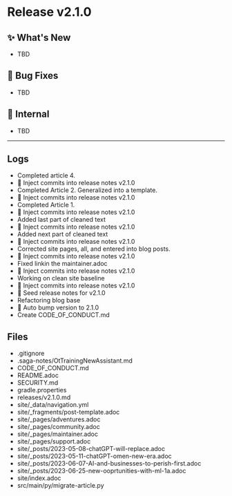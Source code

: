 # Release v2.1.0

## ✨ What's New
- TBD

## 🐛 Bug Fixes
- TBD

## 🔬 Internal
- TBD

---
## Logs

- Completed article 4.
- 📝 Inject commits into release notes v2.1.0
- Completed Article 2. Generalized into a template.
- 📝 Inject commits into release notes v2.1.0
- Completed Article 1.
- 📝 Inject commits into release notes v2.1.0
- Added last part of cleaned text
- 📝 Inject commits into release notes v2.1.0
- Added next part of cleaned text
- 📝 Inject commits into release notes v2.1.0
- Corrected site pages, all, and entered into blog posts.
- 📝 Inject commits into release notes v2.1.0
- Fixed linkin the maintainer.adoc
- 📝 Inject commits into release notes v2.1.0
- Working on clean site baseline
- 📝 Inject commits into release notes v2.1.0
- 📝 Seed release notes for v2.1.0
- Refactoring blog base
- 🔼 Auto bump version to 2.1.0
- Create CODE_OF_CONDUCT.md

## Files

- .gitignore
- .saga-notes/OtTrainingNewAssistant.md
- CODE_OF_CONDUCT.md
- README.adoc
- SECURITY.md
- gradle.properties
- releases/v2.1.0.md
- site/_data/navigation.yml
- site/_fragments/post-template.adoc
- site/_pages/adventures.adoc
- site/_pages/community.adoc
- site/_pages/maintainer.adoc
- site/_pages/support.adoc
- site/_posts/2023-05-08-chatGPT-will-replace.adoc
- site/_posts/2023-05-11-chatGPT-omen-new-era.adoc
- site/_posts/2023-06-07-AI-and-businesses-to-perish-first.adoc
- site/_posts/2023-06-25-new-ooprtunities-with-ml-1a.adoc
- site/index.adoc
- src/main/py/migrate-article.py

